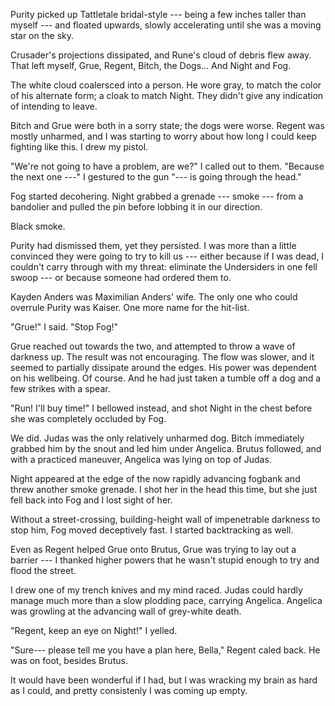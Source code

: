 
Purity picked up Tattletale bridal-style --- being a few inches taller than myself --- and
floated upwards, slowly accelerating until she was a moving star on the sky.

Crusader's projections dissipated, and Rune's cloud of debris flew away. That left myself, Grue,
Regent, Bitch, the Dogs... And Night and Fog.

The white cloud coalersced into a person. He wore gray, to match the color of his
alternate form; a cloak to match Night. They didn't give any indication of intending to leave.

Bitch and Grue were both in a sorry state; the dogs were worse. Regent was mostly unharmed, and
I was starting to worry about how long I could keep fighting like this. I drew my pistol.

"We're not going to have a problem, are we?" I called out to them. "Because the next one ---" I gestured
to the gun "--- is going through the head."

Fog started decohering. Night grabbed a grenade --- smoke --- from a bandolier and pulled the pin
before lobbing it in our direction.

Black smoke.

Purity had dismissed them, yet they persisted. I was more than a little convinced they were going to
try to kill us --- either because if I was dead, I couldn't carry through with my threat: eliminate
the Undersiders in one fell swoop --- or because someone had ordered them to.

Kayden Anders was Maximilian Anders' wife. The only one who could overrule Purity was Kaiser.
One more name for the hit-list.

"Grue!" I said. "Stop Fog!"

Grue reached out towards the two, and attempted to throw a wave of darkness up. The result was not
encouraging. The flow was slower, and it seemed to partially dissipate around the edges. His power
was dependent on his wellbeing. Of course. And he had just taken a tumble off a dog and a few strikes
with a spear.

"Run! I'll buy time!" I bellowed instead, and shot Night in the chest before she was completely occluded by Fog.

We did. Judas was the only relatively unharmed dog. Bitch immediately grabbed him by the snout and
led him under Angelica. Brutus followed, and with a practiced maneuver, Angelica was lying on top
of Judas.

Night appeared at the edge of the now rapidly advancing fogbank and threw another smoke grenade.
I shot her in the head this time, but she just fell back into Fog and I lost sight of her.

Without a street-crossing, building-height wall of impenetrable darkness to stop him, Fog moved
deceptively fast. I started backtracking as well.

Even as Regent helped Grue onto Brutus, Grue was trying to lay out a barrier --- I thanked higher
powers that he wasn't stupid enough to try and flood the street.

I drew one of my trench knives and my mind raced. Judas could hardly manage much more than a slow plodding
pace, carrying Angelica. Angelica was growling at the advancing wall of grey-white death.

"Regent, keep an eye on Night!" I yelled.

"Sure--- please tell me you have a plan here, Bella," Regent caled back. He was on foot, besides Brutus.

It would have been wonderful if I had, but I was wracking my brain as hard as I could, and pretty consistenly
I was coming up empty.



